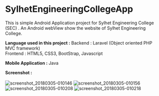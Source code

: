 # SylhetEngineeringCollegeApp </br>
This is simple Android Application project for Sylhet Engineering College (SEC) . An Android webView show the website of Sylhet Engineering College.

<b>Language used in this project :</b></b> 
Backend : Laravel (Object oriented PHP MVC framework)</br>
Frontend : HTML5, CSS3, BootStrap, Javascript</br> 

<b>Mobile Application :</b> 
Java </br>

<b>Screenshot : </b> </br></br>
![screenshot_20180305-010146](https://user-images.githubusercontent.com/21225215/36949454-da54df84-2012-11e8-80c4-9f3c5159d0b0.png) ![screenshot_20180305-010156](https://user-images.githubusercontent.com/21225215/36949455-da98e26a-2012-11e8-98fc-227cfdd7c358.png) ![screenshot_20180305-010208](https://user-images.githubusercontent.com/21225215/36949456-dad96c68-2012-11e8-96ca-0054bae9e306.png) ![screenshot_20180305-010218](https://user-images.githubusercontent.com/21225215/36949457-db1bef84-2012-11e8-8a1c-ebafc9ab404c.png)





